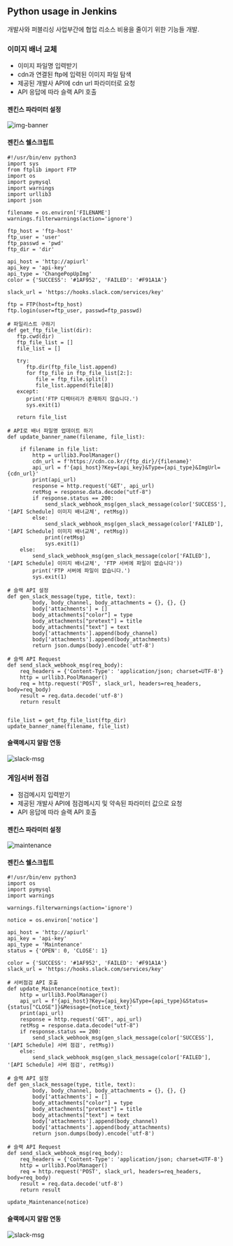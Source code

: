 ## Python usage in Jenkins

개발사와 퍼블리싱 사업부간에 협업 리소스 비용을 줄이기 위한 기능들 개발.

### 이미지 배너 교체

* 이미지 파일명 입력받기
* cdn과 연결된 ftp에 입력된 이미지 파일 탐색
* 제공된 개발사 API에 cdn url 파라미터로 요청
* API 응답에 따라 슬랙 API 호출

#### 젠킨스 파라미터 설정

![img-banner](https://user-images.githubusercontent.com/20632507/189065003-7a076188-9748-4a1a-aeb9-f15905a4c007.png)

#### 젠킨스 쉘스크립트

```
#!/usr/bin/env python3
import sys
from ftplib import FTP
import os
import pymysql
import warnings
import urllib3
import json

filename = os.environ['FILENAME']
warnings.filterwarnings(action='ignore')

ftp_host = 'ftp-host'
ftp_user = 'user'
ftp_passwd = 'pwd'
ftp_dir = 'dir'

api_host = 'http://apiurl'
api_key = 'api-key'
api_type = 'ChangePopUpImg'
color = {'SUCCESS': '#1AF952', 'FAILED': '#F91A1A'}

slack_url = 'https://hooks.slack.com/services/key'

ftp = FTP(host=ftp_host)
ftp.login(user=ftp_user, passwd=ftp_passwd)

# 파일리스트 구하기
def get_ftp_file_list(dir):
   ftp.cwd(dir)
   ftp_file_list = []
   file_list = []

   try:
      ftp.dir(ftp_file_list.append)
      for ftp_file in ftp_file_list[2:]:
         file = ftp_file.split()
         file_list.append(file[8])
   except:
      print('FTP 디렉터리가 존재하지 않습니다.')
      sys.exit(1)

   return file_list

# API로 배너 파일명 업데이트 하기
def update_banner_name(filename, file_list):

    if filename in file_list:
        http = urllib3.PoolManager()
        cdn_url = f'https://cdn.co.kr/{ftp_dir}/{filename}'
        api_url = f'{api_host}?Key={api_key}&Type={api_type}&ImgUrl={cdn_url}'
        print(api_url)
        response = http.request('GET', api_url)
        retMsg = response.data.decode("utf-8")
        if response.status == 200:
            send_slack_webhook_msg(gen_slack_message(color['SUCCESS'], '[API Schedule] 이미지 배너교체', retMsg))
        else:
            send_slack_webhook_msg(gen_slack_message(color['FAILED'], '[API Schedule] 이미지 배너교체', retMsg))
            print(retMsg)
            sys.exit(1)
    else:
        send_slack_webhook_msg(gen_slack_message(color['FAILED'], '[API Schedule] 이미지 배너교체', 'FTP 서버에 파일이 없습니다'))
        print('FTP 서버에 파일이 없습니다.')
        sys.exit(1)

# 슬랙 API 설정
def gen_slack_message(type, title, text):
        body, body_channel, body_attachments = {}, {}, {}
        body['attachments'] = []
        body_attachments["color"] = type
        body_attachments["pretext"] = title
        body_attachments["text"] = text
        body['attachments'].append(body_channel)
        body['attachments'].append(body_attachments)
        return json.dumps(body).encode('utf-8')

# 슬랙 API Request
def send_slack_webhook_msg(req_body):    
    req_headers = {'Content-Type': 'application/json; charset=UTF-8'}
    http = urllib3.PoolManager()
    req = http.request('POST', slack_url, headers=req_headers, body=req_body)
    result = req.data.decode('utf-8')
    return result


file_list = get_ftp_file_list(ftp_dir)
update_banner_name(filename, file_list)
```

#### 슬랙메시지 알람 연동

![slack-msg](https://user-images.githubusercontent.com/20632507/190053902-dca73d9c-97c4-4edf-8224-e5057a6ad7e5.png)

### 게임서버 점검

* 점검메시지 입력받기
* 제공된 개발사 API에 점검메시지 및 약속된 파라미터 값으로 요청
* API 응답에 따라 슬랙 API 호출

#### 젠킨스 파라미터 설정

![maintenance](https://user-images.githubusercontent.com/20632507/189065057-e89d4293-07ce-468d-accf-43e94771e2fe.png)

#### 젠킨스 쉘스크립트

```
#!/usr/bin/env python3
import os
import pymysql
import warnings

warnings.filterwarnings(action='ignore')

notice = os.environ['notice']

api_host = 'http://apiurl'
api_key = 'api-key'
api_type = 'Maintenance'
status = {'OPEN': 0, 'CLOSE': 1}

color = {'SUCCESS': '#1AF952', 'FAILED': '#F91A1A'}
slack_url = 'https://hooks.slack.com/services/key'

# 서버점검 API 호출
def update_Maintenance(notice_text):
    http = urllib3.PoolManager()
    api_url = f'{api_host}?Key={api_key}&Type={api_type}&Status={status["CLOSE"]}&Message={notice_text}'
    print(api_url)
    response = http.request('GET', api_url)
    retMsg = response.data.decode("utf-8")
    if response.status == 200:
        send_slack_webhook_msg(gen_slack_message(color['SUCCESS'], '[API Schedule] 서버 점검', retMsg))
    else:
        send_slack_webhook_msg(gen_slack_message(color['FAILED'], '[API Schedule] 서버 점검', retMsg))

# 슬랙 API 설정
def gen_slack_message(type, title, text):
        body, body_channel, body_attachments = {}, {}, {}
        body['attachments'] = []
        body_attachments["color"] = type
        body_attachments["pretext"] = title
        body_attachments["text"] = text
        body['attachments'].append(body_channel)
        body['attachments'].append(body_attachments)
        return json.dumps(body).encode('utf-8')

# 슬랙 API Request
def send_slack_webhook_msg(req_body):    
    req_headers = {'Content-Type': 'application/json; charset=UTF-8'}
    http = urllib3.PoolManager()
    req = http.request('POST', slack_url, headers=req_headers, body=req_body)
    result = req.data.decode('utf-8')
    return result
    
update_Maintenance(notice)
```

#### 슬랙메시지 알람 연동

![slack-msg](https://user-images.githubusercontent.com/20632507/190053924-8d3d5dea-17fa-4204-b399-1417c40f73c8.png)
